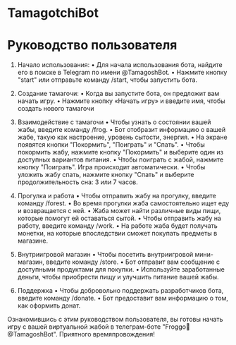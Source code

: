 # TamagotchiBot
# Руководство пользователя
1. Начало использования:
      •	Для начала использования бота, найдите его в поиске в Telegram по имени @TamagoshBot.
      •	Нажмите кнопку "start" или отправьте команду /start, чтобы запустить бота.

2. Создание тамагочи:
      •	Когда вы запустите бота, он предложит вам начать игру.
      •	Нажмите кнопку «Начать игру» и введите имя, чтобы создать нового тамагочи 

3. Взаимодействие с тамагочи
      •	Чтобы узнать о состоянии вашей жабы, введите команду /frog.
      •	Бот отобразит информацию о вашей жабе, такую как настроение, уровень сытости, энергия.
      •	На экране появятся кнопки "Покормить", "Поиграть" и "Спать".
      •	Чтобы покормить жабу, нажмите кнопку "Покормить" и выберите один из доступных вариантов питания.
      •	Чтобы поиграть с жабой, нажмите кнопку "Поиграть". Игра происходит автоматически.
      •	Чтобы уложить жабу спать, нажмите кнопку "Спать" и выберите продолжительность сна: 3 или 7 часов.

4. Прогулка и работа
      •	Чтобы отправить жабу на прогулку, введите команду /forest.
      •	Во время прогулки жаба самостоятельно ищет еду и возвращается с ней.
      •	Жаба может найти различные виды пищи, которые помогут ей оставаться сытой.
      •	Чтобы отправить жабу на работу, введите команду /work.
      •	На работе жаба будет получать монетки, на которые впоследствии сможет покупать предметы в магазине.

5. Внутриигровой магазин
      •	Чтобы посетить внутриигровой мини-магазин, введите команду /store.
      •	Бот отправит вам сообщение с доступными продуктами для покупки.
      •	Используйте заработанные деньги, чтобы приобрести пищу и улучшить питание вашей жабы.

6. Поддержка 
      •	Чтобы добровольно поддержать разработчиков бота, введите команду /donate.
      •	Бот предоставит вам информацию о том, как оформить донат.

Ознакомившись с этим руководством пользователя, вы готовы начать игру с вашей виртуальной жабой в телеграм-боте "Froggo🌿 @TamagoshBot". Приятного времяпровождения!
